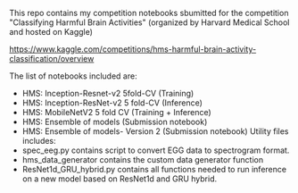 This repo contains my competition notebooks sbumitted for the competition "Classifying Harmful Brain Activities" (organized by Harvard Medical School and hosted on Kaggle)

https://www.kaggle.com/competitions/hms-harmful-brain-activity-classification/overview

The list of notebooks included are:
   - HMS: Inception-Resnet-v2 5fold-CV (Training)
   - HMS: Inception-ResNet-v2 5 fold-CV (Inference)
   - HMS: MobileNetV2 5 fold CV (Training + Inference)
   - HMS: Ensemble of models (Submission notebook)
   - HMS: Ensemble of models- Version 2 (Submission notebook)
Utility files includes:
   - spec_eeg.py contains script to convert EGG data to spectrogram format.
   - hms_data_generator contains the custom data generator function
   - ResNet1d_GRU_hybrid.py contains all functions needed to run inference on a new model based on ResNet1d and GRU hybrid. 
